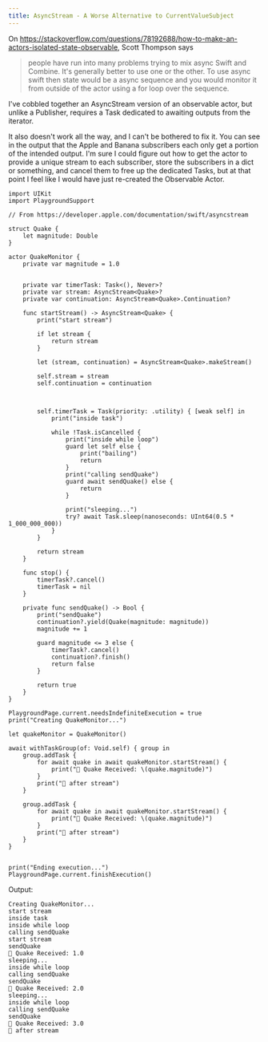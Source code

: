 ```yaml
---
title: AsyncStream - A Worse Alternative to CurrentValueSubject
---
```


On https://stackoverflow.com/questions/78192688/how-to-make-an-actors-isolated-state-observable, Scott Thompson says 
> people have run into many problems trying to mix async Swift and Combine. It's generally better to use one or the other. To use async swift then state would be a async sequence and you would monitor it from outside of the actor using a for loop over the sequence.

I've cobbled together an AsyncStream version of an observable actor, but unlike a Publisher, requires a Task dedicated to awaiting outputs from the iterator.

It also doesn't work all the way, and I can't be bothered to fix it. You can see in the output that the Apple and Banana subscribers each only get a portion of the intended output. I'm sure I could figure out how to get the actor to provide a unique stream to each subscriber, store the subscribers in a dict or something, and cancel them to free up the dedicated Tasks, but at that point I feel like I would have just re-created the Observable Actor.

```
import UIKit
import PlaygroundSupport

// From https://developer.apple.com/documentation/swift/asyncstream

struct Quake {
    let magnitude: Double
}

actor QuakeMonitor {
    private var magnitude = 1.0
    
    
    private var timerTask: Task<(), Never>?
    private var stream: AsyncStream<Quake>?
    private var continuation: AsyncStream<Quake>.Continuation?
        
    func startStream() -> AsyncStream<Quake> {
        print("start stream")
        
        if let stream {
            return stream
        }
        
        let (stream, continuation) = AsyncStream<Quake>.makeStream()

        self.stream = stream
        self.continuation = continuation

        
        
        self.timerTask = Task(priority: .utility) { [weak self] in
            print("inside task")
            
            while !Task.isCancelled {
                print("inside while loop")
                guard let self else {
                    print("bailing")
                    return
                }
                print("calling sendQuake")
                guard await sendQuake() else {
                    return
                }
                
                print("sleeping...")
                try? await Task.sleep(nanoseconds: UInt64(0.5 * 1_000_000_000))
            }
        }
        
        return stream
    }
    
    func stop() {
        timerTask?.cancel()
        timerTask = nil
    }
    
    private func sendQuake() -> Bool {
        print("sendQuake")
        continuation?.yield(Quake(magnitude: magnitude))
        magnitude += 1
        
        guard magnitude <= 3 else {
            timerTask?.cancel()
            continuation?.finish()
            return false
        }
        
        return true
    }
}

PlaygroundPage.current.needsIndefiniteExecution = true
print("Creating QuakeMonitor...")

let quakeMonitor = QuakeMonitor()

await withTaskGroup(of: Void.self) { group in
    group.addTask {
        for await quake in await quakeMonitor.startStream() {
            print("🍎 Quake Received: \(quake.magnitude)")
        }
        print("🍎 after stream")
    }

    group.addTask {
        for await quake in await quakeMonitor.startStream() {
            print("🍌 Quake Received: \(quake.magnitude)")
        }
        print("🍌 after stream")
    }
}


print("Ending execution...")
PlaygroundPage.current.finishExecution()
```

Output:
```
Creating QuakeMonitor...
start stream
inside task
inside while loop
calling sendQuake
start stream
sendQuake
🍎 Quake Received: 1.0
sleeping...
inside while loop
calling sendQuake
sendQuake
🍌 Quake Received: 2.0
sleeping...
inside while loop
calling sendQuake
sendQuake
🍎 Quake Received: 3.0
🍌 after stream
```
